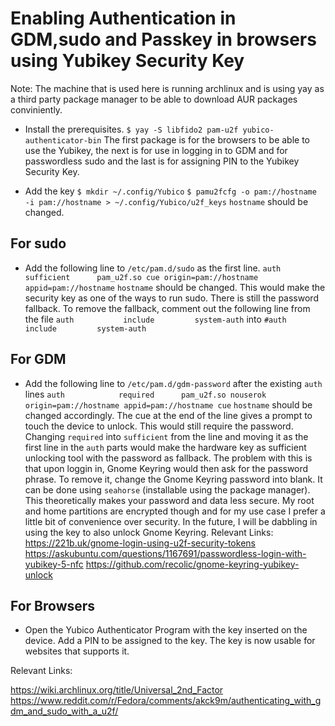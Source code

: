 # Enabling Authentication in GDM,sudo and Passkey in browsers using Yubikey Security Key

Note: The machine that is used here is running archlinux and is using yay as a third party package manager to be able to download AUR packages conviniently.

- Install the prerequisites.
    `$ yay -S libfido2 pam-u2f yubico-authenticator-bin`
    The first package is for the browsers to be able to use the Yubikey, the next is for use in logging in to GDM and for passwordless sudo and the last is for assigning PIN to the Yubikey Security Key.

- Add the key 
    `$ mkdir ~/.config/Yubico`
    `$ pamu2fcfg -o pam://hostname -i pam://hostname > ~/.config/Yubico/u2f_keys`
    `hostname` should be changed.

## For sudo

- Add the following line to `/etc/pam.d/sudo` as the first line.
    `auth            sufficient      pam_u2f.so cue origin=pam://hostname appid=pam://hostname`
    `hostname` should be changed.
    This would make the security key as one of the ways to run sudo. There is still the password fallback. To remove the fallback, comment out the following line from the file
    `auth           include         system-auth`
    into
    `#auth           include         system-auth`

## For GDM

- Add the following line to `/etc/pam.d/gdm-password` after the existing `auth` lines
    `auth            required      pam_u2f.so nouserok origin=pam://hostname appid=pam://hostname cue`
    `hostname` should be changed accordingly. The cue at the end of the line gives a prompt to touch the device to unlock.
    This would still require the password. Changing `required` into `sufficient` from the line and moving it as the first line in the `auth` parts would make the hardware key as sufficient unlocking tool with the password as fallback. The problem with this is that upon loggin in, Gnome Keyring would then ask for the password phrase. To remove it, change the Gnome Keyring password into blank. It can be done using `seahorse` (installable using the package manager). This theoretically makes your password and data less secure. My root and home partitions are encrypted though and for my use case I prefer a little bit of convenience over security. In the future, I will be dabbling in using the key to also unlock Gnome Keyring.
    Relevant Links: https://221b.uk/gnome-login-using-u2f-security-tokens
                    https://askubuntu.com/questions/1167691/passwordless-login-with-yubikey-5-nfc
                    https://github.com/recolic/gnome-keyring-yubikey-unlock

## For Browsers

- Open the Yubico Authenticator Program with the key inserted on the device. Add a PIN to be assigned to the key. The key is now usable for websites that supports it.

Relevant Links:

https://wiki.archlinux.org/title/Universal_2nd_Factor
https://www.reddit.com/r/Fedora/comments/akck9m/authenticating_with_gdm_and_sudo_with_a_u2f/